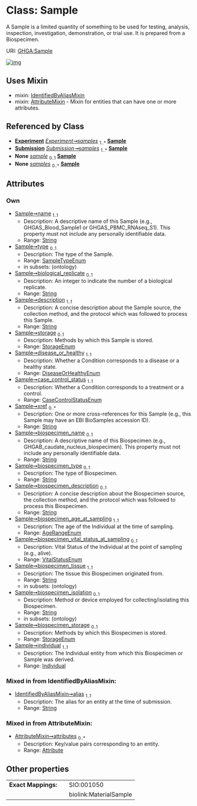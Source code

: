 
# Class: Sample


A Sample is a limited quantity of something to be used for testing, analysis, inspection, investigation, demonstration, or trial use.  It is prepared from a Biospecimen.

URI: [GHGA:Sample](https://w3id.org/GHGA/Sample)


[![img](https://yuml.me/diagram/nofunky;dir:TB/class/[Submission],[Individual]<individual%201..1-%20[Sample&#124;name:string;type:SampleTypeEnum%20%3F;biological_replicate:string%20%3F;description:string;storage:StorageEnum%20%3F;disease_or_healthy:DiseaseOrHealthyEnum;case_control_status:CaseControlStatusEnum;xref:string%20*;biospecimen_name:string%20%3F;biospecimen_type:string%20%3F;biospecimen_description:string%20%3F;biospecimen_age_at_sampling:AgeRangeEnum;biospecimen_vital_status_at_sampling:VitalStatusEnum%20%3F;biospecimen_tissue:string;biospecimen_isolation:string%20%3F;biospecimen_storage:StorageEnum%20%3F;alias:string],[Experiment]-%20samples%201..*>[Sample],[Submission]++-%20samples%201..*>[Sample],[Experiment]-%20samples(i)%200..*>[Sample],[Submission]-%20samples(i)%200..*>[Sample],[Sample]uses%20-.->[IdentifiedByAliasMixin],[Sample]uses%20-.->[AttributeMixin],[Individual],[IdentifiedByAliasMixin],[Experiment],[AttributeMixin],[Attribute])](https://yuml.me/diagram/nofunky;dir:TB/class/[Submission],[Individual]<individual%201..1-%20[Sample&#124;name:string;type:SampleTypeEnum%20%3F;biological_replicate:string%20%3F;description:string;storage:StorageEnum%20%3F;disease_or_healthy:DiseaseOrHealthyEnum;case_control_status:CaseControlStatusEnum;xref:string%20*;biospecimen_name:string%20%3F;biospecimen_type:string%20%3F;biospecimen_description:string%20%3F;biospecimen_age_at_sampling:AgeRangeEnum;biospecimen_vital_status_at_sampling:VitalStatusEnum%20%3F;biospecimen_tissue:string;biospecimen_isolation:string%20%3F;biospecimen_storage:StorageEnum%20%3F;alias:string],[Experiment]-%20samples%201..*>[Sample],[Submission]++-%20samples%201..*>[Sample],[Experiment]-%20samples(i)%200..*>[Sample],[Submission]-%20samples(i)%200..*>[Sample],[Sample]uses%20-.->[IdentifiedByAliasMixin],[Sample]uses%20-.->[AttributeMixin],[Individual],[IdentifiedByAliasMixin],[Experiment],[AttributeMixin],[Attribute])

## Uses Mixin

 *  mixin: [IdentifiedByAliasMixin](IdentifiedByAliasMixin.md)
 *  mixin: [AttributeMixin](AttributeMixin.md) - Mixin for entities that can have one or more attributes.

## Referenced by Class

 *  **[Experiment](Experiment.md)** *[Experiment➞samples](Experiment_samples.md)*  <sub>1..\*</sub>  **[Sample](Sample.md)**
 *  **[Submission](Submission.md)** *[Submission➞samples](Submission_samples.md)*  <sub>1..\*</sub>  **[Sample](Sample.md)**
 *  **None** *[sample](sample.md)*  <sub>0..1</sub>  **[Sample](Sample.md)**
 *  **None** *[samples](samples.md)*  <sub>0..\*</sub>  **[Sample](Sample.md)**

## Attributes


### Own

 * [Sample➞name](Sample_name.md)  <sub>1..1</sub>
     * Description: A descriptive name of this Sample (e.g., GHGAS_Blood_Sample1 or GHGAS_PBMC_RNAseq_S1). This property must not include any personally identifiable data.
     * Range: [String](types/String.md)
 * [Sample➞type](Sample_type.md)  <sub>0..1</sub>
     * Description: The type of the Sample.
     * Range: [SampleTypeEnum](SampleTypeEnum.md)
     * in subsets: (ontology)
 * [Sample➞biological_replicate](Sample_biological_replicate.md)  <sub>0..1</sub>
     * Description: An integer to indicate the number of a biological replicate.
     * Range: [String](types/String.md)
 * [Sample➞description](Sample_description.md)  <sub>1..1</sub>
     * Description: A concise description about the Sample source, the collection method, and the protocol which was followed to process this Sample.
     * Range: [String](types/String.md)
 * [Sample➞storage](Sample_storage.md)  <sub>0..1</sub>
     * Description: Methods by which this Sample is stored.
     * Range: [StorageEnum](StorageEnum.md)
 * [Sample➞disease_or_healthy](Sample_disease_or_healthy.md)  <sub>1..1</sub>
     * Description: Whether a Condition corresponds to a disease or a healthy state.
     * Range: [DiseaseOrHealthyEnum](DiseaseOrHealthyEnum.md)
 * [Sample➞case_control_status](Sample_case_control_status.md)  <sub>1..1</sub>
     * Description: Whether a Condition corresponds to a treatment or a control.
     * Range: [CaseControlStatusEnum](CaseControlStatusEnum.md)
 * [Sample➞xref](Sample_xref.md)  <sub>0..\*</sub>
     * Description: One or more cross-references for this Sample (e.g., this Sample may have an EBI BioSamples accession ID).
     * Range: [String](types/String.md)
 * [Sample➞biospecimen_name](Sample_biospecimen_name.md)  <sub>0..1</sub>
     * Description: A descriptive name of this Biospecimen (e.g., GHGAB_caudate_nucleus_biospecimen). This property must not include any personally identifiable data.
     * Range: [String](types/String.md)
 * [Sample➞biospecimen_type](Sample_biospecimen_type.md)  <sub>0..1</sub>
     * Description: The type of Biospecimen.
     * Range: [String](types/String.md)
 * [Sample➞biospecimen_description](Sample_biospecimen_description.md)  <sub>0..1</sub>
     * Description: A concise description about the Biospecimen source, the collection method, and the protocol which was followed to process this Biospecimen.
     * Range: [String](types/String.md)
 * [Sample➞biospecimen_age_at_sampling](Sample_biospecimen_age_at_sampling.md)  <sub>1..1</sub>
     * Description: The age of the Individual at the time of sampling.
     * Range: [AgeRangeEnum](AgeRangeEnum.md)
 * [Sample➞biospecimen_vital_status_at_sampling](Sample_biospecimen_vital_status_at_sampling.md)  <sub>0..1</sub>
     * Description: Vital Status of the Individual at the point of sampling (e.g., alive).
     * Range: [VitalStatusEnum](VitalStatusEnum.md)
 * [Sample➞biospecimen_tissue](Sample_biospecimen_tissue.md)  <sub>1..1</sub>
     * Description: The tissue this Biospecimen originated from.
     * Range: [String](types/String.md)
     * in subsets: (ontology)
 * [Sample➞biospecimen_isolation](Sample_biospecimen_isolation.md)  <sub>0..1</sub>
     * Description: Method or device employed for collecting/isolating this Biospecimen.
     * Range: [String](types/String.md)
     * in subsets: (ontology)
 * [Sample➞biospecimen_storage](Sample_biospecimen_storage.md)  <sub>0..1</sub>
     * Description: Methods by which this Biospecimen is stored.
     * Range: [StorageEnum](StorageEnum.md)
 * [Sample➞individual](Sample_individual.md)  <sub>1..1</sub>
     * Description: The Individual entity from which this Biospecimen or Sample was derived.
     * Range: [Individual](Individual.md)

### Mixed in from IdentifiedByAliasMixin:

 * [IdentifiedByAliasMixin➞alias](IdentifiedByAliasMixin_alias.md)  <sub>1..1</sub>
     * Description: The alias for an entity at the time of submission.
     * Range: [String](types/String.md)

### Mixed in from AttributeMixin:

 * [AttributeMixin➞attributes](AttributeMixin_attributes.md)  <sub>0..\*</sub>
     * Description: Key/value pairs corresponding to an entity.
     * Range: [Attribute](Attribute.md)

## Other properties

|  |  |  |
| --- | --- | --- |
| **Exact Mappings:** | | SIO:001050 |
|  | | biolink:MaterialSample |

